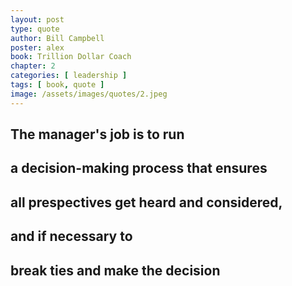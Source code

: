 ```yaml
---
layout: post
type: quote
author: Bill Campbell
poster: alex
book: Trillion Dollar Coach
chapter: 2
categories: [ leadership ]
tags: [ book, quote ]
image: /assets/images/quotes/2.jpeg
---
```

## The manager's job is to run 
## a decision-making process that ensures 
## all prespectives get heard and considered,
## and if necessary to 
## break ties and make the decision
